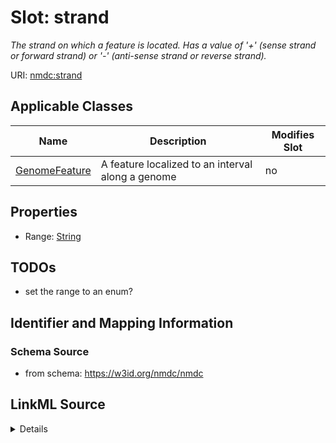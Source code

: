 # Slot: strand


_The strand on which a feature is located. Has a value of '+' (sense strand or forward strand) or '-' (anti-sense strand or reverse strand)._



URI: [nmdc:strand](https://w3id.org/nmdc/strand)



<!-- no inheritance hierarchy -->




## Applicable Classes

| Name | Description | Modifies Slot |
| --- | --- | --- |
[GenomeFeature](GenomeFeature.md) | A feature localized to an interval along a genome |  no  |







## Properties

* Range: [String](String.md)





## TODOs

* set the range to an enum?

## Identifier and Mapping Information







### Schema Source


* from schema: https://w3id.org/nmdc/nmdc




## LinkML Source

<details>
```yaml
name: strand
description: The strand on which a feature is located. Has a value of '+' (sense strand
  or forward strand) or '-' (anti-sense strand or reverse strand).
todos:
- set the range to an enum?
from_schema: https://w3id.org/nmdc/nmdc
exact_mappings:
- biolink:strand
rank: 1000
domain: GenomeFeature
alias: strand
domain_of:
- GenomeFeature
range: string

```
</details>